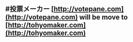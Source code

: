 #投票メーカー
[http://votepane.com](http://votepane.com)
will be move to [http://tohyomaker.com](http://tohyomaker.com)
----


